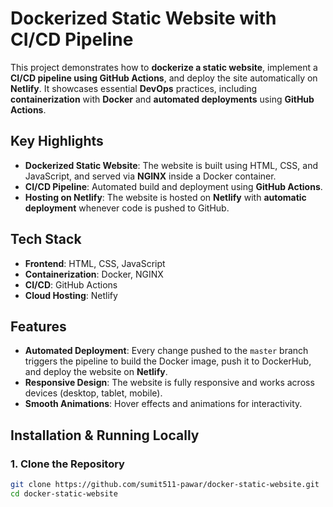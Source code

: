 # Dockerized Static Website with CI/CD Pipeline

This project demonstrates how to **dockerize a static website**, implement a **CI/CD pipeline using GitHub Actions**, and deploy the site automatically on **Netlify**. It showcases essential **DevOps** practices, including **containerization** with **Docker** and **automated deployments** using **GitHub Actions**.

## **Key Highlights**
- **Dockerized Static Website**: The website is built using HTML, CSS, and JavaScript, and served via **NGINX** inside a Docker container.
- **CI/CD Pipeline**: Automated build and deployment using **GitHub Actions**.
- **Hosting on Netlify**: The website is hosted on **Netlify** with **automatic deployment** whenever code is pushed to GitHub.
  
## **Tech Stack**
- **Frontend**: HTML, CSS, JavaScript
- **Containerization**: Docker, NGINX
- **CI/CD**: GitHub Actions
- **Cloud Hosting**: Netlify

## **Features**
- **Automated Deployment**: Every change pushed to the `master` branch triggers the pipeline to build the Docker image, push it to DockerHub, and deploy the website on **Netlify**.
- **Responsive Design**: The website is fully responsive and works across devices (desktop, tablet, mobile).
- **Smooth Animations**: Hover effects and animations for interactivity.

## **Installation & Running Locally**

### 1. **Clone the Repository**
```bash
git clone https://github.com/sumit511-pawar/docker-static-website.git
cd docker-static-website
